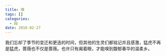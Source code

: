 ```yaml
---
title: 嗅
tags: []
categories:
  - 段
date: 2016-02-27
---
```

我们忘却了季节的变迁和更迭的时间，但其他的生灵们都铭记并且感激，猛虎不再是猛虎，蔷薇也不仅是蔷薇。也许只有阖着眼，才能嗅到馥郁春华的温柔乡。